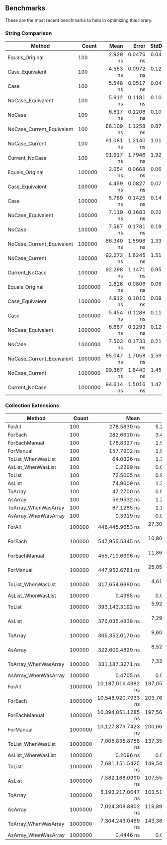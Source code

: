 ## Benchmarks

These are the most recent benchmarks to help in optimizing this library.

### String Comparison

| Method                    | Count   |      Mean |     Error |    StdDev | Allocated |
| ------------------------- | ------- | --------: | --------: | --------: | --------: |
| Equals_Original           | 100     |  2.929 ns | 0.0476 ns | 0.0422 ns |         - |
| Case_Equivalent           | 100     |  4.553 ns | 0.0972 ns | 0.1229 ns |         - |
| Case                      | 100     |  5.548 ns | 0.0517 ns | 0.0458 ns |         - |
| NoCase_Equivalent         | 100     |  5.912 ns | 0.1181 ns | 0.1047 ns |         - |
| NoCase                    | 100     |  6.617 ns | 0.1206 ns | 0.1007 ns |         - |
| NoCase_Current_Equivalent | 100     | 86.109 ns | 1.1258 ns | 0.8789 ns |         - |
| NoCase_Current            | 100     | 91.081 ns | 1.2140 ns | 1.0138 ns |      32 B |
| Current_NoCase            | 100     | 91.917 ns | 1.7946 ns | 1.9202 ns |      32 B |
| Equals_Original           | 100000  |  2.654 ns | 0.0668 ns | 0.0625 ns |         - |
| Case_Equivalent           | 100000  |  4.459 ns | 0.0827 ns | 0.0773 ns |         - |
| Case                      | 100000  |  5.789 ns | 0.1425 ns | 0.1400 ns |         - |
| NoCase_Equivalent         | 100000  |  7.119 ns | 0.1683 ns | 0.2247 ns |         - |
| NoCase                    | 100000  |  7.587 ns | 0.1781 ns | 0.1979 ns |         - |
| NoCase_Current_Equivalent | 100000  | 86.340 ns | 1.5998 ns | 1.3359 ns |         - |
| NoCase_Current            | 100000  | 92.272 ns | 1.6245 ns | 1.5196 ns |      32 B |
| Current_NoCase            | 100000  | 92.298 ns | 1.1471 ns | 0.9579 ns |      32 B |
| Equals_Original           | 1000000 |  2.826 ns | 0.0806 ns | 0.0827 ns |         - |
| Case_Equivalent           | 1000000 |  4.912 ns | 0.1010 ns | 0.0945 ns |         - |
| Case                      | 1000000 |  5.454 ns | 0.1288 ns | 0.1142 ns |         - |
| NoCase_Equivalent         | 1000000 |  6.687 ns | 0.1293 ns | 0.1209 ns |         - |
| NoCase                    | 1000000 |  7.503 ns | 0.1733 ns | 0.2192 ns |         - |
| NoCase_Current_Equivalent | 1000000 | 85.047 ns | 1.7058 ns | 1.5956 ns |         - |
| NoCase_Current            | 1000000 | 99.367 ns | 1.6440 ns | 1.4573 ns |      32 B |
| Current_NoCase            | 1000000 | 94.614 ns | 1.5016 ns | 1.4748 ns |      32 B |

### Collection Extensions

| Method               | Count   |               Mean |           Error |          StdDev |             Median | Allocated |
| -------------------- | ------- | -----------------: | --------------: | --------------: | -----------------: | --------: |
| ForAll               | 100     |        278.5830 ns |       5.2338 ns |       4.8957 ns |        277.7639 ns |         - |
| ForEach              | 100     |        282.6910 ns |       3.4965 ns |       3.2707 ns |        282.9651 ns |         - |
| ForEachManual        | 100     |        178.8327 ns |       1.5853 ns |       1.4053 ns |        179.0663 ns |         - |
| ForManual            | 100     |        157.7902 ns |       1.9481 ns |       1.8223 ns |        158.0861 ns |         - |
| ToList_WhenWasList   | 100     |         64.0326 ns |       1.3091 ns |       2.1508 ns |         63.6619 ns |     856 B |
| AsList_WhenWasList   | 100     |          0.2299 ns |       0.0092 ns |       0.0086 ns |          0.2273 ns |         - |
| ToList               | 100     |         72.5005 ns |       0.9645 ns |       1.3202 ns |         72.0109 ns |     856 B |
| AsList               | 100     |         74.9609 ns |       1.3535 ns |       1.2661 ns |         74.7619 ns |     856 B |
| ToArray              | 100     |         47.2700 ns |       0.9682 ns |       1.7209 ns |         46.9711 ns |     824 B |
| AsArray              | 100     |         59.9532 ns |       1.2233 ns |       3.3071 ns |         58.7721 ns |     824 B |
| ToArray_WhenWasArray | 100     |         67.1285 ns |       1.1427 ns |       2.2017 ns |         66.6446 ns |     824 B |
| AsArray_WhenWasArray | 100     |          0.3919 ns |       0.0351 ns |       0.0536 ns |          0.3706 ns |         - |
| ForAll               | 100000  |    448,445.9653 ns |  27,307.8587 ns |  80,517.8376 ns |    473,748.0469 ns |         - |
| ForEach              | 100000  |    547,955.5345 ns |  10,905.9598 ns |  28,730.6604 ns |    545,512.3535 ns |       1 B |
| ForEachManual        | 100000  |    455,719.6996 ns |  11,869.8500 ns |  34,247.2313 ns |    454,778.8574 ns |         - |
| ForManual            | 100000  |    447,952.6781 ns |  25,052.7864 ns |  73,475.4857 ns |    430,797.6562 ns |         - |
| ToList_WhenWasList   | 100000  |    317,654.6980 ns |   4,614.8336 ns |   4,090.9298 ns |    318,296.6797 ns |  800077 B |
| AsList_WhenWasList   | 100000  |          0.4365 ns |       0.0118 ns |       0.0092 ns |          0.4400 ns |         - |
| ToList               | 100000  |    393,143.3192 ns |   5,928.3358 ns |   6,087.9644 ns |    393,260.8887 ns |  800076 B |
| AsList               | 100000  |    376,035.4838 ns |   7,298.1899 ns |   9,489.7084 ns |    375,031.9336 ns |  800077 B |
| ToArray              | 100000  |    305,353.0170 ns |   9,604.9748 ns |  28,169.7285 ns |    314,936.4258 ns |  800019 B |
| AsArray              | 100000  |    322,609.4829 ns |   8,523.9189 ns |  25,132.9673 ns |    328,348.9746 ns |  800019 B |
| ToArray_WhenWasArray | 100000  |    331,187.3271 ns |   7,339.7698 ns |  21,641.4769 ns |    338,814.5264 ns |  800019 B |
| AsArray_WhenWasArray | 100000  |          0.4705 ns |       0.0299 ns |       0.0280 ns |          0.4654 ns |         - |
| ForAll               | 1000000 | 10,187,016.4982 ns | 197,054.0424 ns | 202,359.9935 ns | 10,213,642.9688 ns |      13 B |
| ForEach              | 1000000 | 10,548,920.7933 ns | 203,769.5424 ns | 278,922.0496 ns | 10,550,437.5000 ns |      13 B |
| ForEachManual        | 1000000 | 10,394,851.1285 ns | 197,569.9269 ns | 211,397.6083 ns | 10,398,446.0938 ns |      13 B |
| ForManual            | 1000000 | 10,127,879.7423 ns | 200,666.3684 ns | 436,232.1704 ns | 10,208,195.3125 ns |      13 B |
| ToList_WhenWasList   | 1000000 |  7,005,835.8758 ns | 137,351.4805 ns | 349,603.3724 ns |  7,082,775.7812 ns | 8000111 B |
| AsList_WhenWasList   | 1000000 |          0.2096 ns |       0.0209 ns |       0.0185 ns |          0.2060 ns |         - |
| ToList               | 1000000 |  7,681,151.5425 ns | 149,540.8252 ns | 261,908.6923 ns |  7,771,231.2500 ns | 8000110 B |
| AsList               | 1000000 |  7,582,168.0990 ns | 107,558.8266 ns | 100,610.5931 ns |  7,586,458.9844 ns | 8000110 B |
| ToArray              | 1000000 |  5,193,217.0647 ns | 103,519.0820 ns | 170,084.8204 ns |  5,193,281.6406 ns | 8000078 B |
| AsArray              | 1000000 |  7,024,308.8802 ns | 119,899.5192 ns | 112,154.0847 ns |  7,018,780.0781 ns | 8000078 B |
| ToArray_WhenWasArray | 1000000 |  7,304,243.0469 ns | 143,388.8682 ns | 254,873.5674 ns |  7,303,213.2812 ns | 8000075 B |
| AsArray_WhenWasArray | 1000000 |          0.4446 ns |       0.0256 ns |       0.0240 ns |          0.4532 ns |         - |
